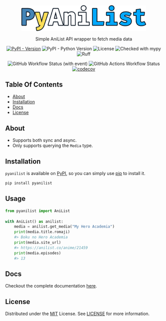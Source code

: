 <br/>
<p align="center">
  <a href="https://github.com/Ravencentric/pyanilist">
    <img src="https://raw.githubusercontent.com/Ravencentric/pyanilist/main/docs/assets/logo.png" alt="Logo" width="400">
  </a>
  <p align="center">
    Simple AniList API wrapper to fetch media data
  </p>
</p>

<div align="center">

[![PyPI - Version](https://img.shields.io/pypi/v/pyanilist?link=https%3A%2F%2Fpypi.org%2Fproject%2Fpyanilist%2F)](https://pypi.org/project/pyanilist/)
![PyPI - Python Version](https://img.shields.io/pypi/pyversions/pyanilist)
![License](https://img.shields.io/github/license/Ravencentric/pyanilist)
![Checked with mypy](https://www.mypy-lang.org/static/mypy_badge.svg)
![Ruff](https://img.shields.io/endpoint?url=https://raw.githubusercontent.com/astral-sh/ruff/main/assets/badge/v2.json)

![GitHub Workflow Status (with event)](https://img.shields.io/github/actions/workflow/status/Ravencentric/pyanilist/release.yml)
![GitHub Actions Workflow Status](https://img.shields.io/github/actions/workflow/status/ravencentric/pyanilist/test.yml?label=tests)
[![codecov](https://codecov.io/gh/Ravencentric/pyanilist/graph/badge.svg?token=B45ODO7TEY)](https://codecov.io/gh/Ravencentric/pyanilist)

</div>

## Table Of Contents

* [About](#about)
* [Installation](#installation)
* [Docs](#docs)
* [License](#license)

## About

- Supports both sync and async.
- Only supports querying the `Media` type.

## Installation

`pyanilist` is available on [PyPI](https://pypi.org/project/pyanilist/), so you can simply use [pip](https://github.com/pypa/pip) to install it.

```sh
pip install pyanilist
```

## Usage

```py
from pyanilist import AniList

with AniList() as anilist:
    media = anilist.get_media("My Hero Academia")
    print(media.title.romaji)
    #> Boku no Hero Academia
    print(media.site_url)
    #> https://anilist.co/anime/21459
    print(media.episodes)
    #> 13
```

## Docs

Checkout the complete documentation [here](https://pyanilist.ravencentric.cc).

## License

Distributed under the [MIT](https://choosealicense.com/licenses/mit/) License. See [LICENSE](https://github.com/Ravencentric/pyanilist/blob/main/LICENSE) for more information.
